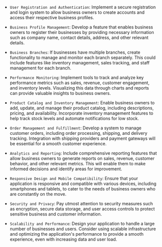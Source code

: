 - `User Registration and Authentication`: Implement a secure registration and login system to 
allow business owners to create accounts and access their respective business profiles.

- `Business Profile Management`: Develop a feature that enables business owners to 
register their businesses by providing necessary information such as company name, 
contact details, address, and other relevant details.

- `Business Branches`: If businesses have multiple branches, create functionality to 
manage and monitor each branch separately. This could include features like inventory management, 
sales tracking, and staff management for each branch.

- `Performance Monitoring`: Implement tools to track and analyze key performance metrics such
as sales, revenue, customer engagement, and inventory levels. Visualizing this data through charts and
reports can provide valuable insights to business owners.

- `Product Catalog and Inventory Management`: Enable business owners to add, update, and manage
their product catalog, including descriptions, pricing, and availability. Incorporate inventory 
management features to help track stock levels and automate notifications for low stock.

- `Order Management and Fulfillment`: Develop a system to manage customer orders, including order 
processing, shipping, and delivery tracking. Integration with shipping providers and payment gateways
will be essential for a smooth customer experience.

- `Analytics and Reporting`: Include comprehensive reporting features that allow business owners 
to generate reports on sales, revenue, customer behavior, and other relevant metrics. This will 
enable them to make informed decisions and identify areas for improvement.

- `Responsive Design and Mobile Compatibility`: Ensure that your application is responsive and
compatible with various devices, including smartphones and tablets, to cater to the needs of 
business owners who are constantly on the move.

- `Security and Privacy`: Pay utmost attention to security measures such as encryption, secure
data storage, and user access controls to protect sensitive business and customer information.

- `Scalability and Performance`: Design your application to handle a large number of businesses
and users. Consider using scalable infrastructure and optimizing the application's performance 
to provide a smooth experience, even with increasing data and user load.